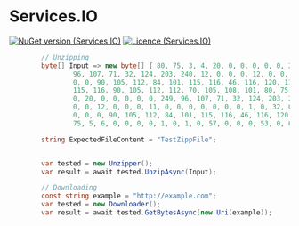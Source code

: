 # Services.IO

[![NuGet version (Services.IO)](https://img.shields.io/nuget/v/Services.IO.svg)](https://www.nuget.org/packages/Services.IO/)
[![Licence (Services.IO)](https://img.shields.io/github/license/mashape/apistatus.svg)](https://choosealicense.com/licenses/mit/)

```c#
        // Unzipping
        byte[] Input => new byte[] { 80, 75, 3, 4, 20, 0, 0, 0, 0, 0, 249,
                96, 107, 71, 32, 124, 203, 240, 12, 0, 0, 0, 12, 0, 0, 0, 11, 0,
                0, 0, 90, 105, 112, 84, 101, 115, 116, 46, 116, 120, 116, 84, 101,
                115, 116, 90, 105, 112, 112, 70, 105, 108, 101, 80, 75, 1, 2, 20,
                0, 20, 0, 0, 0, 0, 0, 249, 96, 107, 71, 32, 124, 203, 240, 12, 0,
                0, 0, 12, 0, 0, 0, 11, 0, 0, 0, 0, 0, 0, 0, 1, 0, 32, 0, 0, 0, 0,
                0, 0, 0, 90, 105, 112, 84, 101, 115, 116, 46, 116, 120, 116, 80,
                75, 5, 6, 0, 0, 0, 0, 1, 0, 1, 0, 57, 0, 0, 0, 53, 0, 0, 0, 0, 0 };

        string ExpectedFileContent = "TestZippFile";


        var tested = new Unzipper();
        var result = await tested.UnzipAsync(Input);

```        

```c#
        // Downloading
        const string example = "http://example.com";
        var tested = new Downloader();
        var result = await tested.GetBytesAsync(new Uri(example));

```    
